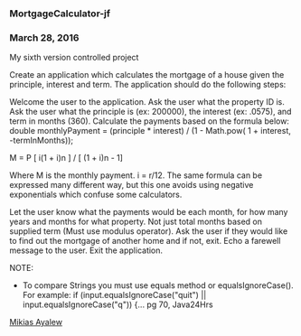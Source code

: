 ### MortgageCalculator-jf

### March 28, 2016

My sixth version controlled project

Create an application which calculates the mortgage of a house given the principle, interest and term. The application should do the following steps:

Welcome the user to the application.
Ask the user what the property ID is.
Ask the user what the principle is (ex: 200000), the interest (ex: .0575), and term in months (360).
Calculate the payments based on the formula below:
double monthlyPayment =  (principle * interest) /  (1 - Math.pow( 1 + interest, -termInMonths));

M = P [ i(1 + i)n ] / [ (1 + i)n - 1]

Where M is the monthly payment. i = r/12. The same formula can be expressed many different way, but this one avoids using negative exponentials which confuse some calculators.

Let the user know what the payments would be each month, for how many years and months for what property. Not just total months based on supplied term (Must use modulus operator).
Ask the user if they would like to find out the mortgage of another home and if not, exit.
Echo a farewell message to the user.
Exit the application.

NOTE:
* To compare Strings you must use equals method or equalsIgnoreCase(). For example:
if (input.equalsIgnoreCase("quit") || input.equalsIgnoreCase("q")) {... pg 70, Java24Hrs

[Mikias Ayalew](http://sqasolution.com)
